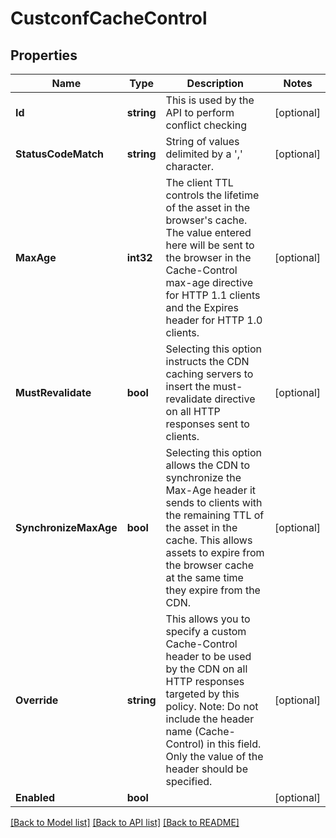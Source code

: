 # CustconfCacheControl

## Properties

Name | Type | Description | Notes
------------ | ------------- | ------------- | -------------
**Id** | **string** | This is used by the API to perform conflict checking | [optional] 
**StatusCodeMatch** | **string** | String of values delimited by a &#39;,&#39; character. | [optional] 
**MaxAge** | **int32** | The client TTL controls the lifetime of the asset in the browser&#39;s cache. The value entered here will be sent to the browser in the Cache-Control max-age directive for HTTP 1.1 clients and the Expires header for HTTP 1.0 clients. | [optional] 
**MustRevalidate** | **bool** | Selecting this option instructs the CDN caching servers to insert the must-revalidate directive on all HTTP responses sent to clients. | [optional] 
**SynchronizeMaxAge** | **bool** | Selecting this option allows the CDN to synchronize the Max-Age header it sends to clients with the remaining TTL of the asset in the cache. This allows assets to expire from the browser cache at the same time they expire from the CDN. | [optional] 
**Override** | **string** | This allows you to specify a custom Cache-Control header to be used by the CDN on all HTTP responses targeted by this policy. Note: Do not include the header name (Cache-Control) in this field. Only the value of the header should be specified. | [optional] 
**Enabled** | **bool** |  | [optional] 

[[Back to Model list]](../README.md#documentation-for-models) [[Back to API list]](../README.md#documentation-for-api-endpoints) [[Back to README]](../README.md)


